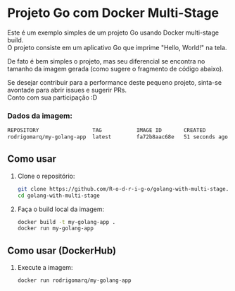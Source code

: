 # Projeto Go com Docker Multi-Stage

Este é um exemplo simples de um projeto Go usando Docker multi-stage build. <br>
O projeto consiste em um aplicativo Go que imprime "Hello, World!" na tela.

De fato é bem simples o projeto, mas seu diferencial se encontra no tamanho da imagem gerada (como sugere o fragmento de código abaixo). <br>

Se desejar contribuir para a performance deste pequeno projeto, sinta-se avontade para abrir issues e sugerir PRs. <br>
Conto com sua participação :D

### Dados da imagem:
 ```bash
REPOSITORY                 TAG           IMAGE ID       CREATED          SIZE
rodrigomarq/my-golang-app  latest        fa72b8aac68e   51 seconds ago   9.14MB
 ```

## Como usar

1. Clone o repositório:

   ```bash
   git clone https://github.com/R-o-d-r-i-g-o/golang-with-multi-stage.git
   cd golang-with-multi-stage
   ```

2. Faça o build local da imagem:

   ```bash
   docker build -t my-golang-app .
   docker run my-golang-app
   ```

## Como usar (DockerHub)

1. Execute a imagem:

   ```bash
   docker run rodrigomarq/my-golang-app
   ```
